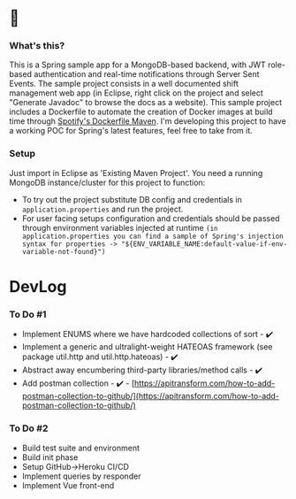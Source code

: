 # 👋

### What's this?
This is a Spring sample app for a MongoDB-based backend, with JWT role-based authentication and real-time notifications through Server Sent Events. The sample project consists in a well documented shift management web app (in Eclipse, right click on the project and select "Generate Javadoc" to browse the docs as a website).
This sample project includes a Dockerfile to automate the creation of Docker images at build time through [Spotify's Dockerfile Maven](https://github.com/spotify/dockerfile-maven).
I'm developing this project to have a working POC for Spring's latest features, feel free to take from it.

### Setup
Just import in Eclipse as 'Existing Maven Project'. You need a running MongoDB instance/cluster for this project to function: 
* To try out the project substitute DB config and credentials in `application.properties` and run the project. 
* For user facing setups configuration and credentials should be passed through environment variables injected at runtime `(in application.properties you can find a sample of Spring's injection syntax for properties -> "${ENV_VARIABLE_NAME:default-value-if-env-variable-not-found}")`

# DevLog

### To Do #1
- Implement ENUMS where we have hardcoded collections of sort - ✔️
- Implement a generic and ultralight-weight HATEOAS framework (see package util.http and util.http.hateoas) - ✔️
- Abstract away encumbering third-party libraries/method calls - ✔️
- Add postman collection - ✔️ - [https://apitransform.com/how-to-add-postman-collection-to-github/](https://apitransform.com/how-to-add-postman-collection-to-github/)


### To Do #2

- Build test suite and environment
- Build init phase
- Setup GitHub->Heroku CI/CD
- Implement queries by responder
- Implement Vue front-end